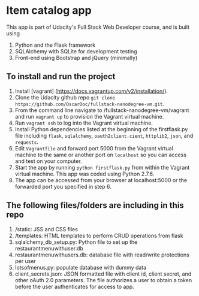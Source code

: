 # Item catalog app

This app is part of Udacity's Full Stack Web Developer course, and is built using
1. Python and the Flask framework
2. SQLAlchemy with SQLite for development testing
3. Front-end using Bootstrap and jQuery (minimally)

## To install and run the project

1. Install [vagrant] (https://docs.vagrantup.com/v2/installation/).
2. Clone the Udacity github repo `git clone https://github.com/OscarDoc/fullstack-nanodegree-vm.git`.
3. From the command line navigate to /fullstack-nanodegree-vm/vagrant and run `vagrant up` to provision the Vagrant virtual machine.
4. Run `vagrant ssh` to log into the Vagrant virtual machine.
5. Install Python dependencies listed at the beginning of the firstflask.py file including `flask`, `sqlalchemy`, `oauth2client.cient`, `httplib2`, `json`, and `requests`.
6. Edit `Vagrantfile` and forward port 5000 from the Vagrant virtual machine to the same or another port on `localhost` so you can access and test on your computer.
7. Start the app by running `python firstflask.py` from within the Vagrant virtual machine. This app was coded using Python 2.7.6.
8. The app can be accessed from your browser at localhost:5000 or the forwarded port you specified in step 6. 

## The following files/folders are including in this repo

1. /static: JSS and CSS files
2. /templates: HTML templates to perform CRUD operations from flask
3. sqlalchemy_db_setup.py: Python file to set up the restaurantmenuwithuser.db
4. restaurantmenuwithusers.db: database file with read/write protections per user
5. lotsofmenus.py: populate database with dummy data
6. client_secrets.json: JSON formatted file with client id, client secret, and other oAuth 2.0 parameters. The file authorizes a user to obtain a token before the user authenticates for access to app.

